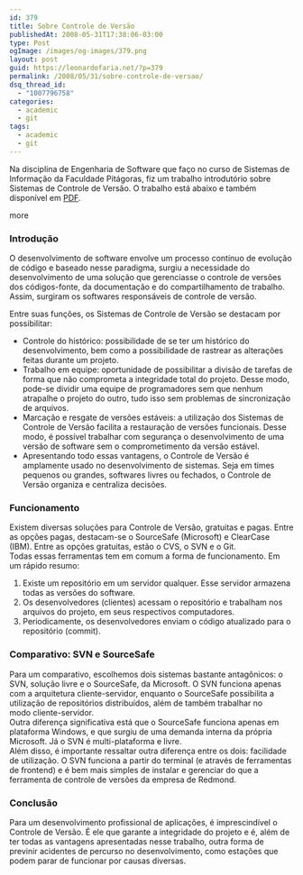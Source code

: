 ```yaml
---
id: 379
title: Sobre Controle de Versão
publishedAt: 2008-05-31T17:38:06-03:00
type: Post
ogImage: /images/og-images/379.png
layout: post
guid: https://leonardofaria.net/?p=379
permalink: /2008/05/31/sobre-controle-de-versao/
dsq_thread_id:
  - "1007796758"
categories:
  - academic
  - git
tags:
  - academic
  - git
---
```

Na disciplina de Engenharia de Software que faço no curso de Sistemas de Informação da Faculdade Pitágoras, fiz um trabalho introdutório sobre Sistemas de Controle de Versão. O trabalho está abaixo e também disponível em [PDF](/wp-content/uploads/2008/05/controle.pdf).

<span className="hidden">more</span>

### Introdução 

O desenvolvimento de software envolve um processo contínuo de evolução de código e baseado nesse paradigma, surgiu a necessidade do desenvolvimento de uma solução que gerenciasse o controle de versões dos códigos-fonte, da documentação e do compartilhamento de trabalho. Assim, surgiram os softwares responsáveis de controle de versão. 

Entre suas funções, os Sistemas de Controle de Versão se destacam por possibilitar: 

  * Controle do histórico: possibilidade de se ter um histórico do desenvolvimento, bem como a possibilidade de rastrear as alterações feitas durante um projeto. 
  * Trabalho em equipe: oportunidade de possibilitar a divisão de tarefas de forma que não comprometa a integridade total do projeto. Desse modo, pode-se dividir uma equipe de programadores sem que nenhum atrapalhe o projeto do outro, tudo isso sem problemas de sincronização de arquivos. 
  * Marcação e resgate de versões estáveis: a utilização dos Sistemas de Controle de Versão facilita a restauração de versões funcionais. Desse modo, é possível trabalhar com segurança o desenvolvimento de uma versão de software sem o comprometimento da versão estável. 
  * Apresentando todo essas vantagens, o Controle de Versão é amplamente usado no desenvolvimento de sistemas. Seja em times pequenos ou grandes, softwares livres ou fechados, o Controle de Versão organiza e centraliza decisões. 

### Funcionamento

Existem diversas soluções para Controle de Versão, gratuitas e pagas. Entre as opções pagas, destacam-se o SourceSafe (Microsoft) e ClearCase (IBM). Entre as opções gratuitas, estão o CVS, o SVN e o Git.  
Todas essas ferramentas tem em comum a forma de funcionamento. Em um rápido resumo: 

  1. Existe um repositório em um servidor qualquer. Esse servidor armazena todas as versões do software. 
  2. Os desenvolvedores (clientes) acessam o repositório e trabalham nos arquivos do projeto, em seus respectivos computadores. 
  3. Periodicamente, os desenvolvedores enviam o código atualizado para o repositório (commit). 

### Comparativo: SVN e SourceSafe 

Para um comparativo, escolhemos dois sistemas bastante antagônicos: o SVN, solução livre e o SourceSafe, da Microsoft. O SVN funciona apenas com a arquitetura cliente-servidor, enquanto o SourceSafe possibilita a utilização de repositórios distribuídos, além de também trabalhar no  
modo cliente-servidor.  
Outra diferença significativa está que o SourceSafe funciona apenas em plataforma Windows, e que surgiu de uma demanda interna da própria Microsoft. Já o SVN é multi-plataforma e livre.  
Além disso, é importante ressaltar outra diferença entre os dois: facilidade de utilização. O SVN funciona a partir do terminal (e através de ferramentas de frontend) e é bem mais simples de instalar e gerenciar do que a ferramenta de controle de versões da empresa de Redmond. 

### Conclusão 

Para um desenvolvimento profissional de aplicações, é imprescindível o Controle de Versão. É ele que garante a integridade do projeto e é, além de ter todas as vantagens apresentadas nesse trabalho, outra forma de previnir acidentes de percurso no desenvolvimento, como estações que podem parar de funcionar por causas diversas.
